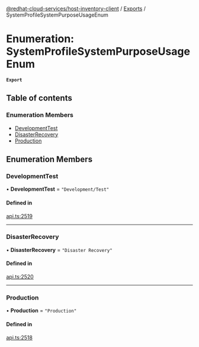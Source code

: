 [@redhat-cloud-services/host-inventory-client](../README.md) / [Exports](../modules.md) / SystemProfileSystemPurposeUsageEnum

# Enumeration: SystemProfileSystemPurposeUsageEnum

**`Export`**

## Table of contents

### Enumeration Members

- [DevelopmentTest](SystemProfileSystemPurposeUsageEnum.md#developmenttest)
- [DisasterRecovery](SystemProfileSystemPurposeUsageEnum.md#disasterrecovery)
- [Production](SystemProfileSystemPurposeUsageEnum.md#production)

## Enumeration Members

### DevelopmentTest

• **DevelopmentTest** = ``"Development/Test"``

#### Defined in

[api.ts:2519](https://github.com/RedHatInsights/javascript-clients/blob/master/packages/host-inventory/api.ts#L2519)

___

### DisasterRecovery

• **DisasterRecovery** = ``"Disaster Recovery"``

#### Defined in

[api.ts:2520](https://github.com/RedHatInsights/javascript-clients/blob/master/packages/host-inventory/api.ts#L2520)

___

### Production

• **Production** = ``"Production"``

#### Defined in

[api.ts:2518](https://github.com/RedHatInsights/javascript-clients/blob/master/packages/host-inventory/api.ts#L2518)
